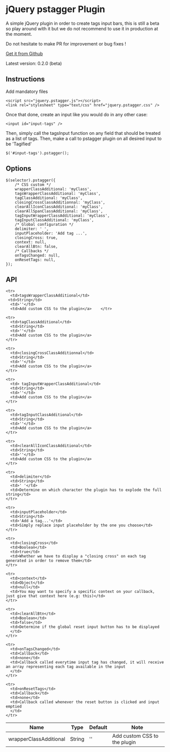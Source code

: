 # jQuery pstagger Plugin

A simple jQuery plugin in order to create tags input bars, this is still a beta so play around with it but we do not recommend to use it in production at the moment.

Do not hesitate to make PR for improvement or bug fixes !

[Get it from Github](https://github.com/PrestaShop/pstagger)

Latest version: 0.2.0 (beta)


## Instructions

Add mandatory files

	<script src="jquery.pstagger.js"></script>
	<link rel="stylesheet" type="text/css" href="jquery.pstagger.css" />

Once that done, create an input like you would do in any other case:

	<input id="input-tags" />

Then, simply call the tagsInput function on any field that should be treated as
a list of tags.
Then, make a call to pstagger plugin on all desired input to be 'Tagified'

	$('#input-tags').pstagger();

## Options

	$(selector).pstagger({
		/* CSS custom */
        wrapperClassAdditional: 'myClass',
        tagsWrapperClassAdditional: 'myClass',
        tagClassAdditional: 'myClass',
        closingCrossClassAdditionnal: 'myClass',
        clearAllIconClassAdditional: 'myClass',
        clearAllSpanClassAdditional: 'myClass',
        tagInputWrapperClassAdditional: 'myClass',
        tagInputClassAdditional: 'myClass',
        /* Global configuration */
        delimiter: ' ',
        inputPlaceholder: 'Add tag ...',
        closingCross: true,
        context: null,
        clearAllBtn: false,
        /* Callbacks */
        onTagsChanged: null,
        onResetTags: null,
	});

## API

<table>
  <thead>
    <tr>
      <th>Name</th>
      <th>Type</th>
      <th>Default</th>
      <th>Note</th>
    </tr>
  </thead>
  <tbody>
    <tr>
      <td>wrapperClassAdditional</td>
      <td>String</td>
      <td>''</td>
      <td>Add custom CSS to the plugin</a>
      </td>
    </tr>

    <tr>
      <td>tagsWrapperClassAdditional</td>
     <td>String</td>
      <td>''</td>
      <td>Add custom CSS to the plugin</a>    </tr>

    <tr>
      <td>tagClassAdditional</td>
      <td>String</td>
      <td>''</td>
      <td>Add custom CSS to the plugin</a>
    </tr>

    <tr>
      <td>closingCrossClassAdditionnal</td>
      <td>String</td>
      <td>''</td>
      <td>Add custom CSS to the plugin</a>
    </tr>

    <tr>
      <td> tagInputWrapperClassAdditional</td>
      <td>String</td>
      <td>''</td>
      <td>Add custom CSS to the plugin</a>
    </tr>

    <tr>
      <td>tagInputClassAdditional</td>
      <td>String</td>
      <td>''</td>
      <td>Add custom CSS to the plugin</a>
    </tr>

    <tr>
      <td>clearAllIconClassAdditional</td>
      <td>String</td>
      <td>''</td>
      <td>Add custom CSS to the plugin</a>    
    </tr>

    <tr>
      <td>delimiter</td>
      <td>String</td>
      <td>' '</td>
      <td>Determine on which character the plugin has to explode the full string</td>
    </tr>

    <tr>
      <td>inputPlaceholder</td>
      <td>String</td>
      <td>'Add a tag...'</td>
      <td>Simply replace input placeholder by the one you choose</td>
    </tr>

    <tr>
      <td>closingCross</td>
      <td>Boolean</td>
      <td>true</td>
      <td>Whether we have to display a "closing cross" on each tag generated in order to remove them</td>
    </tr>

    <tr>
      <td>context</td>
      <td>Object</td>
      <td>null</td>
      <td>You may want to specify a specific context on your callback, just give that context here (e.g: this)</td>
    </tr>

    <tr>
      <td>clearAllBtn</td>
      <td>Boolean</td>
      <td>false</td>
      <td>Determine if the global reset input button has to be displayed
      </td>
    </tr>

    <tr>
      <td>onTagsChanged</td>
      <td>Callback</td>
      <td>none</td>
      <td>Callback called everytime input tag has changed, it will receive an array representing each tag available in the input
      </td>
    </tr>

    <tr>
      <td>onResetTags</td>
      <td>Callback</td>
      <td>none</td>
      <td>Callback called whenever the reset button is clicked and input emptied
      </td>
    </tr>

  </tbody>
</table>
